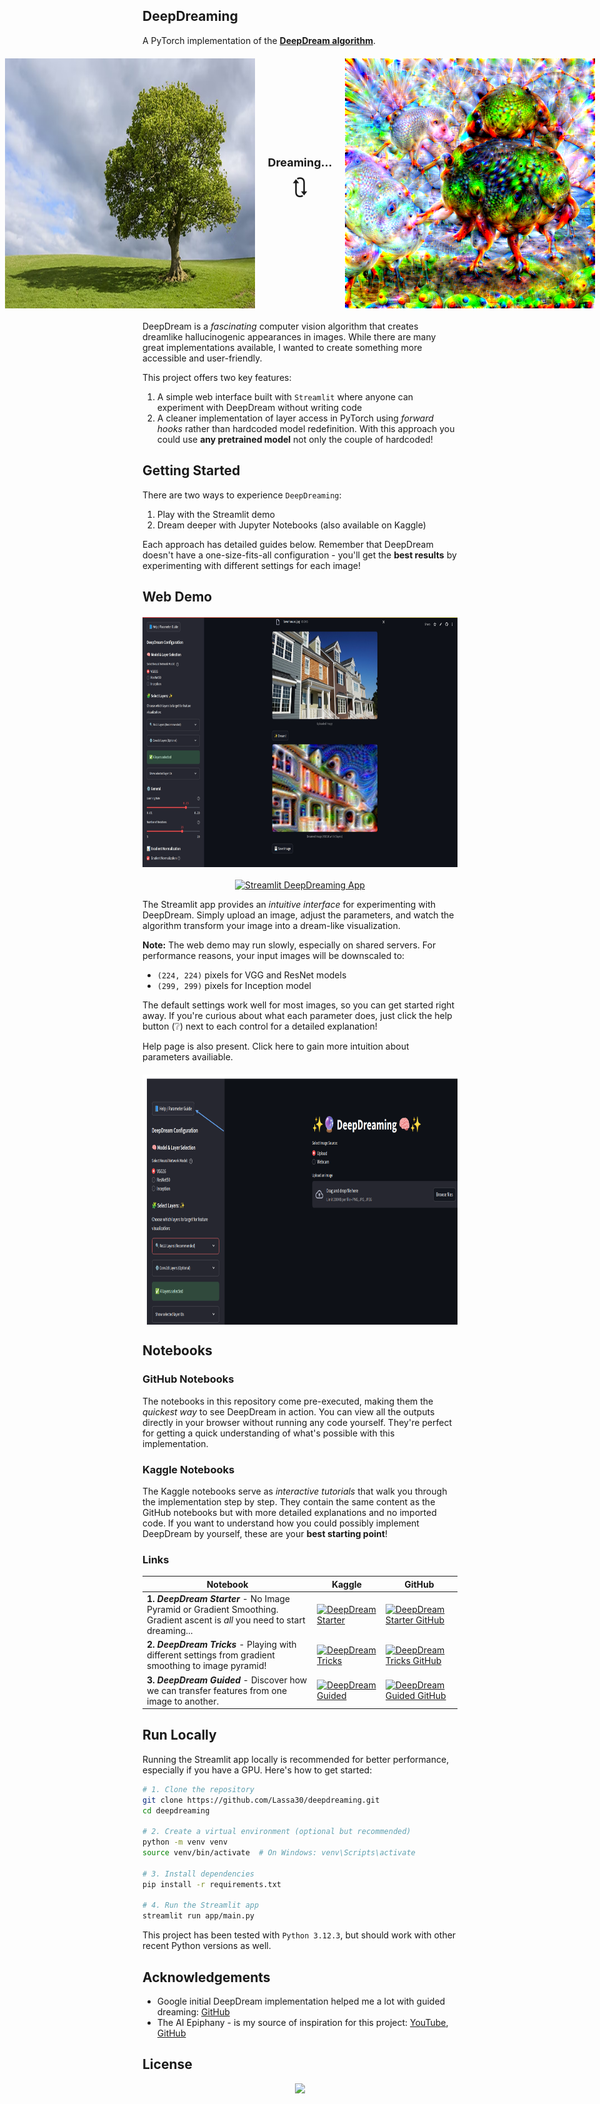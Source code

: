 ## DeepDreaming

A PyTorch implementation of the [**DeepDream algorithm**](https://en.wikipedia.org/wiki/DeepDream).

<div style="display: flex; flex-direction: column; align-items: center; margin: 20px 0;">
  <div style="display: flex; flex-direction: row; align-items: center; justify-content: center; width: 100%;">
    <img src="assets/tree.png" width="400" height="400" style="margin-right: 10px;"/>
    <div style="display: flex; flex-direction: column; align-items: center; margin: 0 10px;">
      <div style="font-size: 18px; font-weight: bold; margin-bottom: 5px;">Dreaming...</div>
      <div style="font-size: 36px;">🔃</div>
    </div>
    <img src="assets/tree_deepdream.png" width="400" height="400" style="margin-left: 10px;"/>
  </div>
</div>

DeepDream is a _fascinating_ computer vision algorithm that creates dreamlike hallucinogenic appearances in images. While there are many great implementations available, I wanted to create something more accessible and user-friendly.

This project offers two key features:
1. A simple web interface built with `Streamlit` where anyone can experiment with DeepDream without writing code
2. A cleaner implementation of layer access in PyTorch using _forward hooks_ rather than hardcoded model redefinition. With this approach you could use **any pretrained model** not only the couple of hardcoded!

## Getting Started

There are two ways to experience `DeepDreaming`:
1. Play with the Streamlit demo
2. Dream deeper with Jupyter Notebooks (also available on Kaggle)

Each approach has detailed guides below. Remember that DeepDream doesn't have a one-size-fits-all configuration - you'll get the **best results** by experimenting with different settings for each image!

## Web Demo

<div style="display: flex; justify-content: center; margin: 20px 0;">
  <img src="assets/interface.png" width="600" height="400"/>
</div>

<div align="center">
  <a href="https://deepdreaming.streamlit.app/">
    <img src="https://img.shields.io/badge/Streamlit-DeepDreaming%20App-FF4B4B?logo=streamlit&logoColor=white"
    alt="Streamlit DeepDreaming App"/>
  </a>
</div>

The Streamlit app provides an _intuitive interface_ for experimenting with DeepDream. Simply upload an image, adjust the parameters, and watch the algorithm transform your image into a dream-like visualization.

**Note:** The web demo may run slowly, especially on shared servers. For performance reasons, your input images will be downscaled to:
- `(224, 224)` pixels for VGG and ResNet models
- `(299, 299)` pixels for Inception model

The default settings work well for most images, so you can get started right away. If you're curious about what each parameter does, just click the help button (❔) next to each control for a detailed explanation!

Help page is also present. Click here to gain more intuition about parameters availiable.

<div style="display: flex; justify-content: center; margin: 20px 0;">
  <img src="assets/help-button.png" width="600" height="400"/>
</div>

## Notebooks

### GitHub Notebooks

The notebooks in this repository come pre-executed, making them the _quickest way_ to see DeepDream in action. You can view all the outputs directly in your browser without running any code yourself. They're perfect for getting a quick understanding of what's possible with this implementation.

### Kaggle Notebooks

The Kaggle notebooks serve as _interactive tutorials_ that walk you through the implementation step by step. They contain the same content as the GitHub notebooks but with more detailed explanations and no imported code. If you want to understand how you could possibly implement DeepDream by yourself, these are your **best starting point**!

### Links

| Notebook | Kaggle | GitHub |
|----------|--------|--------|
| **1. _DeepDream Starter_** - No Image Pyramid or Gradient Smoothing. Gradient ascent is _all_ you need to start dreaming... | <a href="https://www.kaggle.com/code/vladislavlassa/deepdream-starter"><img src="https://img.shields.io/badge/Kaggle-DeepDream%20Starter-blue?logo=kaggle" alt="DeepDream Starter"/></a> | <a href="deepdream-starter.ipynb"><img src="https://img.shields.io/badge/GitHub-DeepDream%20Starter-green?logo=github" alt="DeepDream Starter GitHub"/></a> |
| **2. _DeepDream Tricks_** - Playing with different settings from gradient smoothing to image pyramid! | <a href="https://www.kaggle.com/code/vladislavlassa/deepdream-tricks"><img src="https://img.shields.io/badge/Kaggle-DeepDream%20Tricks-blue?logo=kaggle" alt="DeepDream Tricks"/></a> | <a href="deepdream-tricks.ipynb"><img src="https://img.shields.io/badge/GitHub-DeepDream%20Tricks-green?logo=github" alt="DeepDream Tricks GitHub"/></a> |
| **3. _DeepDream Guided_** - Discover how we can transfer features from one image to another. | <a href="https://www.kaggle.com/code/vladislavlassa/deepdream-guided"><img src="https://img.shields.io/badge/Kaggle-DeepDream%20Guided-blue?logo=kaggle" alt="DeepDream Guided"/></a> | <a href="deepdream-guided.ipynb"><img src="https://img.shields.io/badge/GitHub-DeepDream%20Guided-green?logo=github" alt="DeepDream Guided GitHub"/></a> |

## Run Locally

Running the Streamlit app locally is recommended for better performance, especially if you have a GPU. Here's how to get started:

```bash
# 1. Clone the repository
git clone https://github.com/Lassa30/deepdreaming.git
cd deepdreaming

# 2. Create a virtual environment (optional but recommended)
python -m venv venv
source venv/bin/activate  # On Windows: venv\Scripts\activate

# 3. Install dependencies
pip install -r requirements.txt

# 4. Run the Streamlit app
streamlit run app/main.py
```

This project has been tested with `Python 3.12.3`, but should work with other recent Python versions as well.

## Acknowledgements

- Google initial DeepDream implementation helped me a lot with guided dreaming: [GitHub](https://github.com/google/deepdream/tree/master)
- The AI Epiphany - is my source of inspiration for this project: [YouTube](https://www.youtube.com/@TheAIEpiphany), [GitHub](https://github.com/gordicaleksa/pytorch-deepdream)

## License
<div align="center">
    <a href="https://github.com/Lassa30/deepdreaming/blob/main/LICENSE">
        <img src="https://img.shields.io/badge/License-MIT-blue.svg">
    </a>
</div>